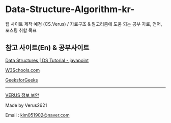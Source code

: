 # Data-Structure-Algorithm-kr-
웹 사이트 제작 예정 (CS.Verus) / 자료구조 &amp; 알고리즘에 도움 되는 공부 자료, 언어, 포스팅 취합 목표

## 참고 사이트(En) & 공부사이트

[Data Structures | DS Tutorial - javapoint](https://www.javatpoint.com/data-structure-tutorial)

[W3Schools.com](https://www.w3schools.com/dsa/dsa_intro.php)

[GeeksforGeeks](https://www.geeksforgeeks.org/learn-data-structures-and-algorithms-dsa-tutorial/)

---

[VERUS 정보 보안](https://blog.naver.com/revrow2621)

Made by Verus2621

Email : kim051902@naver.com
